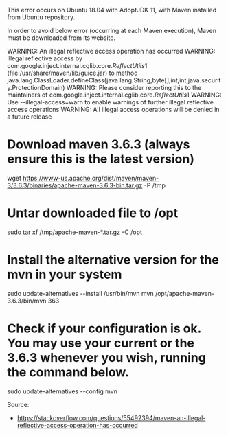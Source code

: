 
This error occurs on Ubuntu 18.04 with AdoptJDK 11, with Maven installed from Ubuntu repository.


In order to avoid below error (occurring at each Maven execution), Maven must be downloaded from its website.

WARNING: An illegal reflective access operation has occurred
WARNING: Illegal reflective access by com.google.inject.internal.cglib.core.$ReflectUtils$1 (file:/usr/share/maven/lib/guice.jar) to method java.lang.ClassLoader.defineClass(java.lang.String,byte[],int,int,java.security.ProtectionDomain)
WARNING: Please consider reporting this to the maintainers of com.google.inject.internal.cglib.core.$ReflectUtils$1
WARNING: Use --illegal-access=warn to enable warnings of further illegal reflective access operations
WARNING: All illegal access operations will be denied in a future release



# Download maven 3.6.3 (always ensure this is the latest version)
wget https://www-us.apache.org/dist/maven/maven-3/3.6.3/binaries/apache-maven-3.6.3-bin.tar.gz -P /tmp

# Untar downloaded file to /opt
sudo tar xf /tmp/apache-maven-*.tar.gz -C /opt

# Install the alternative version for the mvn in your system
sudo update-alternatives --install /usr/bin/mvn mvn /opt/apache-maven-3.6.3/bin/mvn 363

# Check if your configuration is ok. You may use your current or the 3.6.3 whenever you wish, running the command below.
sudo update-alternatives --config mvn


Source:
 - https://stackoverflow.com/questions/55492394/maven-an-illegal-reflective-access-operation-has-occurred